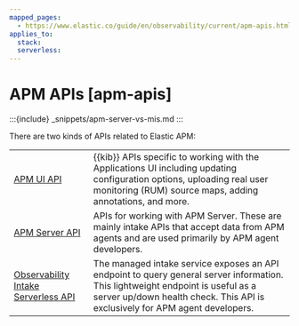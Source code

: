 ```yaml
---
mapped_pages:
  - https://www.elastic.co/guide/en/observability/current/apm-apis.html
applies_to:
  stack:
  serverless:
---
```


# APM APIs [apm-apis]

:::{include} _snippets/apm-server-vs-mis.md
:::

There are two kinds of APIs related to Elastic APM:

|     |     |
| --- | --- |
| [APM UI API](/solutions/observability/apm/apm-ui-api.md) | {{kib}} APIs specific to working with the Applications UI including updating configuration options,  uploading real user monitoring (RUM) source maps, adding annotations, and more. |
| [APM Server API](/solutions/observability/apm/apm-server-api.md) | APIs for working with APM Server. These are mainly intake APIs that accept data from APM agents and are used primarily by APM agent developers. |
| [Observability Intake Serverless API](/solutions/observability/apm/managed-intake-service-event-api.md) | The managed intake service exposes an API endpoint to query general server information. This lightweight endpoint is useful as a server up/down health check. This API is exclusively for APM agent developers. |

